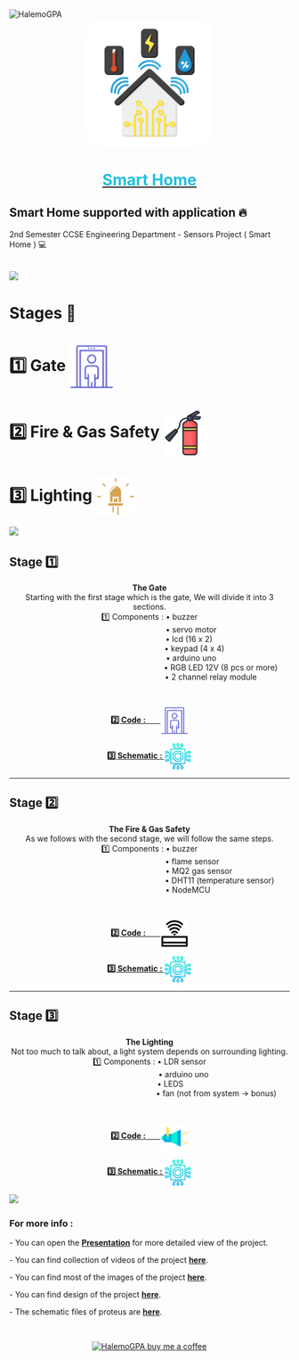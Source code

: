 
<img align="center" src="https://visitor-badge.laobi.icu/badge?page_id=HalemoGPA/SmartHome" alt="HalemoGPA">  
<a href="https://www.youtube.com/watch?v=AjDNwPLduyU" target="_blank"  >
<div align="center">
				<img src="https://github.com/HalemoGPA/SmartHome/blob/main/images/readme%20imgs/home-monitoring.png" width="230" alt="Smart Home" style="border-radius:30px;"></div><div align="center">
        <h1 style="color:#20C0E0" align="center">Smart Home</h1>
        </div></a>
        


## Smart Home supported with application 🔥
2nd Semester CCSE Engineering Department -  Sensors Project ( Smart Home ) 💻  
<br>  
![](https://i.imgur.com/waxVImv.png)  

# Stages 📶

<h1> 1️⃣ Gate <img align="center" src="https://github.com/HalemoGPA/SmartHome/blob/main/images/readme%20imgs/security-checkpoint.png" alt="Gate" width="80"> </h1> 
<h1> 2️⃣ Fire & Gas Safety <img align="center" src="https://github.com/HalemoGPA/SmartHome/blob/main/images/readme%20imgs/fire-extinguisher.png" alt="Gate" width="80"> </h1>
<h1> 3️⃣ Lighting <img align="center" src="https://github.com/HalemoGPA/SmartHome/blob/main/images/readme%20imgs/led.png" alt="Gate" width="70"> </h1>

![](https://i.imgur.com/waxVImv.png) 

<h2>Stage 1️⃣</h2> 
<div align="center">
  <p align="center" width="230">
<strong> The Gate <br></strong> Starting with the first stage which is the gate, We will divide it into 3 sections. <br>
  1️⃣ Components : • buzzer <br>&nbsp;&nbsp;&nbsp;&nbsp;&nbsp;&nbsp;&nbsp;&nbsp;&nbsp;&nbsp;&nbsp;&nbsp;&nbsp;&nbsp;&nbsp;&nbsp;&nbsp;&nbsp;
&nbsp;&nbsp;&nbsp;&nbsp;&nbsp;&nbsp;&nbsp;&nbsp;&nbsp;&nbsp;&nbsp;&nbsp;&nbsp;&nbsp;&nbsp;&nbsp;&nbsp;&nbsp;&nbsp;• servo motor <br>&nbsp;&nbsp;&nbsp;&nbsp;&nbsp;&nbsp;&nbsp;&nbsp;&nbsp;&nbsp;&nbsp;&nbsp;&nbsp;&nbsp;&nbsp;&nbsp;&nbsp;&nbsp;
&nbsp;&nbsp;&nbsp;&nbsp;&nbsp;&nbsp;&nbsp;&nbsp;&nbsp;&nbsp;&nbsp;&nbsp;&nbsp;&nbsp;&nbsp;&nbsp;&nbsp;• lcd (16 x 2) <br> &nbsp;&nbsp;&nbsp;&nbsp;&nbsp;&nbsp;&nbsp;&nbsp;&nbsp;&nbsp;&nbsp;&nbsp;&nbsp;&nbsp;&nbsp;&nbsp;&nbsp;&nbsp;
&nbsp;&nbsp;&nbsp;&nbsp;&nbsp;&nbsp;&nbsp;&nbsp;&nbsp;&nbsp;&nbsp;&nbsp;&nbsp;&nbsp;&nbsp;&nbsp;&nbsp;&nbsp;&nbsp;&nbsp;&nbsp; • keypad (4 x 4) <br> &nbsp;&nbsp;&nbsp;&nbsp;&nbsp;&nbsp;&nbsp;&nbsp;&nbsp;&nbsp;&nbsp;&nbsp;&nbsp;&nbsp;&nbsp;&nbsp;&nbsp;&nbsp;
&nbsp;&nbsp;&nbsp;&nbsp;&nbsp;&nbsp;&nbsp;&nbsp;&nbsp;&nbsp;&nbsp;&nbsp;&nbsp;&nbsp;&nbsp;&nbsp;&nbsp;&nbsp; • arduino uno <br> &nbsp;&nbsp;&nbsp;&nbsp;&nbsp;&nbsp;&nbsp;&nbsp;&nbsp;&nbsp;&nbsp;&nbsp;&nbsp;&nbsp;&nbsp;&nbsp;&nbsp;&nbsp;
&nbsp;&nbsp;&nbsp;&nbsp;&nbsp;&nbsp;&nbsp;&nbsp;&nbsp;&nbsp;&nbsp;&nbsp;&nbsp;&nbsp;&nbsp;&nbsp;&nbsp;&nbsp;&nbsp; &nbsp;&nbsp;&nbsp;&nbsp;&nbsp;&nbsp;&nbsp;&nbsp;&nbsp;&nbsp;&nbsp;&nbsp;&nbsp;&nbsp;&nbsp;&nbsp;&nbsp;&nbsp;&nbsp;&nbsp;&nbsp;&nbsp;&nbsp;&nbsp;&nbsp;&nbsp;• RGB LED 12V (8 pcs or more) <br> &nbsp;&nbsp;&nbsp;&nbsp;&nbsp;&nbsp;&nbsp;&nbsp;&nbsp;&nbsp;
&nbsp;&nbsp;&nbsp;&nbsp;&nbsp;&nbsp;&nbsp;&nbsp;&nbsp;&nbsp;&nbsp;&nbsp;&nbsp;&nbsp;&nbsp;&nbsp;&nbsp;&nbsp;&nbsp;&nbsp;&nbsp;&nbsp;&nbsp;&nbsp;&nbsp;&nbsp;&nbsp;&nbsp;&nbsp;&nbsp;&nbsp;&nbsp;&nbsp;&nbsp;&nbsp;&nbsp;&nbsp;&nbsp;&nbsp;&nbsp;&nbsp;&nbsp;&nbsp;&nbsp; • 2 channel relay module
</p><br>
<p><a href="https://github.com/HalemoGPA/SmartHome/blob/main/source/gate.ino" alt="gate"><b>2️⃣ Code : &nbsp;&nbsp;&nbsp;&nbsp;&nbsp;&nbsp;&nbsp;</b><img align="center" src="https://github.com/HalemoGPA/SmartHome/blob/main/images/readme%20imgs/security-checkpoint.png" alt="Gate" width="50"></a></p>
<p>
  <a href="https://github.com/HalemoGPA/SmartHome/blob/main/schematic%20circuit/gate%20schematic.JPG"> <b>3️⃣ Schematic : </b><img align="center" src="https://github.com/HalemoGPA/SmartHome/blob/main/images/readme%20imgs/process.png" alt="Gate" width="50"></a>
</p>
</div>     


<hr>

<h2>Stage 2️⃣</h2> 

<div align="center">
	<p> 
		<strong> The Fire & Gas Safety <br></strong> As we follows with the second stage, we will follow the same steps. <br>
		1️⃣ Components : • buzzer <br>&nbsp;&nbsp;&nbsp;&nbsp;&nbsp;&nbsp;&nbsp;&nbsp;&nbsp;&nbsp;&nbsp;&nbsp;&nbsp;&nbsp;&nbsp;&nbsp;&nbsp;&nbsp;
&nbsp;&nbsp;&nbsp;&nbsp;&nbsp;&nbsp;&nbsp;&nbsp;&nbsp;&nbsp;&nbsp;&nbsp;&nbsp;&nbsp;&nbsp;&nbsp;&nbsp;&nbsp;&nbsp;&nbsp;• flame sensor <br>&nbsp;&nbsp;&nbsp;&nbsp;&nbsp;&nbsp;&nbsp;&nbsp;&nbsp;&nbsp;&nbsp;&nbsp;&nbsp;&nbsp;&nbsp;&nbsp;&nbsp;&nbsp;
&nbsp;&nbsp;&nbsp;&nbsp;&nbsp;&nbsp;&nbsp;&nbsp;&nbsp;&nbsp;&nbsp;&nbsp;&nbsp;&nbsp;&nbsp;&nbsp;&nbsp;&nbsp;&nbsp;&nbsp;&nbsp;&nbsp;&nbsp;&nbsp;&nbsp;&nbsp;• MQ2 gas sensor <br> &nbsp;&nbsp;&nbsp;&nbsp;&nbsp;&nbsp;&nbsp;&nbsp;&nbsp;&nbsp;&nbsp;&nbsp;&nbsp;&nbsp;&nbsp;&nbsp;&nbsp;&nbsp;
&nbsp;&nbsp;&nbsp;&nbsp;&nbsp;&nbsp;&nbsp;&nbsp;&nbsp;&nbsp;&nbsp;&nbsp;&nbsp;&nbsp;&nbsp;&nbsp;&nbsp;&nbsp;&nbsp;&nbsp;&nbsp;&nbsp;&nbsp;&nbsp;&nbsp;&nbsp;&nbsp;&nbsp;&nbsp;&nbsp;&nbsp;&nbsp;&nbsp;&nbsp;&nbsp;&nbsp;&nbsp;&nbsp;&nbsp;&nbsp;&nbsp;&nbsp;&nbsp;&nbsp; • DHT11 (temperature sensor) <br> &nbsp;&nbsp;&nbsp;&nbsp;&nbsp;&nbsp;&nbsp;&nbsp;&nbsp;&nbsp;&nbsp;&nbsp;&nbsp;&nbsp;&nbsp;&nbsp;&nbsp;&nbsp;
&nbsp;&nbsp;&nbsp;&nbsp;&nbsp;&nbsp;&nbsp;&nbsp;&nbsp;&nbsp;&nbsp;&nbsp;&nbsp;&nbsp;&nbsp;&nbsp;• NodeMCU 
	</p><br>
	<p><a href="https://github.com/HalemoGPA/SmartHome/blob/main/source/node.ino" alt="node"><b>2️⃣ Code : &nbsp;&nbsp;&nbsp;&nbsp;&nbsp;&nbsp;&nbsp;</b><img align="center" src="https://github.com/HalemoGPA/SmartHome/blob/main/images/readme%20imgs/wireless-connection.png" alt="node" width="50"></a></p>
	<p>
  <a href="https://github.com/HalemoGPA/SmartHome/blob/main/schematic%20circuit/nodemcu%20schematic.JPG"> <b>3️⃣ Schematic : </b><img align="center" src="https://github.com/HalemoGPA/SmartHome/blob/main/images/readme%20imgs/process.png" alt="node" width="50"></a>
</p>
</div>   

<hr>


<h2>Stage 3️⃣</h2> 
<div align="center">
	<p>
		<strong> The Lighting <br></strong> Not too much to talk about, a light system depends on surrounding lighting. <br>
		1️⃣ Components : • LDR sensor <br>&nbsp;&nbsp;&nbsp;&nbsp;&nbsp;&nbsp;&nbsp;&nbsp;&nbsp;&nbsp;&nbsp;&nbsp;&nbsp;&nbsp;&nbsp;&nbsp;&nbsp;&nbsp;
&nbsp;&nbsp;&nbsp;&nbsp;&nbsp;&nbsp;&nbsp;&nbsp;&nbsp;&nbsp;&nbsp;&nbsp;• arduino uno <br>&nbsp;&nbsp;&nbsp;&nbsp;&nbsp;&nbsp;&nbsp;&nbsp;&nbsp;&nbsp;&nbsp;&nbsp;&nbsp;&nbsp;&nbsp;&nbsp;&nbsp;&nbsp;
• LEDS <br> &nbsp;&nbsp;&nbsp;&nbsp;&nbsp;&nbsp;&nbsp;&nbsp;&nbsp;&nbsp;&nbsp;&nbsp;&nbsp;&nbsp;&nbsp;&nbsp;&nbsp;&nbsp;
&nbsp;&nbsp;&nbsp;&nbsp;&nbsp;&nbsp;&nbsp;&nbsp;&nbsp;&nbsp;&nbsp;&nbsp;&nbsp;&nbsp;&nbsp;&nbsp;&nbsp;&nbsp;&nbsp;&nbsp;&nbsp;&nbsp;&nbsp;&nbsp;&nbsp;&nbsp;&nbsp;&nbsp;&nbsp;&nbsp;&nbsp;&nbsp;&nbsp;&nbsp;&nbsp;&nbsp;&nbsp;&nbsp;&nbsp;&nbsp;&nbsp; • fan (not from system -> bonus) 
	</p><br>
	<p><a href="https://github.com/HalemoGPA/SmartHome/blob/main/source/lighting.ino" alt="lighting"><b>2️⃣ Code : &nbsp;&nbsp;&nbsp;&nbsp;&nbsp;&nbsp;&nbsp;</b><img align="center" src="https://github.com/HalemoGPA/SmartHome/blob/main/images/readme%20imgs/spotlight.png" alt="lighting" width="50"></a></p>
	<p>
  <a href="https://github.com/HalemoGPA/SmartHome/blob/main/schematic%20circuit/lighting%20schematic.JPG"> <b>3️⃣ Schematic : </b><img align="center" src="https://github.com/HalemoGPA/SmartHome/blob/main/images/readme%20imgs/process.png" alt="lighting" width="50"></a>
</p>
</div>

![](https://i.imgur.com/waxVImv.png)   

### For more info :   
<p>- You can open the <b><a href="https://github.com/HalemoGPA/SmartHome/blob/main/presentations/Smart%20Home.pptx">Presentation</a></b> for more detailed view of the project.</p>
<p>- You can find collection of videos of the project <b><a href="https://github.com/HalemoGPA/SmartHome/tree/main/videos">here</a></b>.</p>
<p>- You can find most of the images of the project <b><a href="https://github.com/HalemoGPA/SmartHome/tree/main/images">here</a></b>.</p>  
<p>- You can find design of the project <b><a href="https://github.com/HalemoGPA/SmartHome/tree/main/design">here</a></b>.</p>
<p>- The schematic files of proteus are <b><a href="https://github.com/HalemoGPA/SmartHome/tree/main/schematic%20circuit">here</a></b>. </p>

<br><div align="center">

  <a href="https://www.buymeacoffee.com/HalemoGPA" ><img src="https://www.buymeacoffee.com/assets/img/custom_images/orange_img.png" alt="HalemoGPA buy me a coffee" width="230"></a>


</div>




